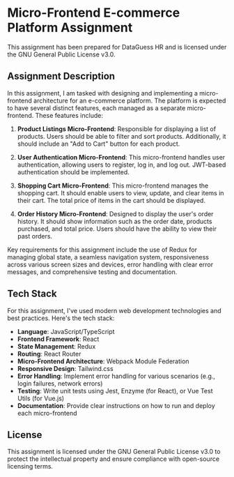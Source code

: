 # Micro-Frontend E-commerce Platform Assignment

This assignment has been prepared for DataGuess HR and is licensed under the GNU General Public License v3.0.

## Assignment Description

In this assignment, I am tasked with designing and implementing a micro-frontend architecture for an e-commerce platform. The platform is expected to have several distinct features, each managed as a separate micro-frontend. These features include:

1. **Product Listings Micro-Frontend**: Responsible for displaying a list of products. Users should be able to filter and sort products. Additionally, it should include an "Add to Cart" button for each product.

2. **User Authentication Micro-Frontend**: This micro-frontend handles user authentication, allowing users to register, log in, and log out. JWT-based authentication should be implemented.

3. **Shopping Cart Micro-Frontend**: This micro-frontend manages the shopping cart. It should enable users to view, update, and clear items in their cart. The total price of items in the cart should be displayed.

4. **Order History Micro-Frontend**: Designed to display the user's order history. It should show information such as the order date, products purchased, and total price. Users should have the ability to view their past orders.

Key requirements for this assignment include the use of Redux for managing global state, a seamless navigation system, responsiveness across various screen sizes and devices, error handling with clear error messages, and comprehensive testing and documentation.

## Tech Stack

For this assignment, I've used modern web development technologies and best practices. Here's the tech stack:

- **Language**: JavaScript/TypeScript
- **Frontend Framework**: React
- **State Management**: Redux
- **Routing**: React Router
- **Micro-Frontend Architecture**: Webpack Module Federation
- **Responsive Design**: Tailwind.css
- **Error Handling**: Implement error handling for various scenarios (e.g., login failures, network errors)
- **Testing**: Write unit tests using Jest, Enzyme (for React), or Vue Test Utils (for Vue.js)
- **Documentation**: Provide clear instructions on how to run and deploy each micro-frontend

## License

This assignment is licensed under the GNU General Public License v3.0 to protect the intellectual property and ensure compliance with open-source licensing terms.

